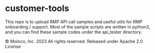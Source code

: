 # customer-tools

This repo is to upload RMP API call samples and useful utils for RMP onboarding / support.
Most of the sample scripts are written in python3, and you can find these sample codes under the api_tester directory.

© Moloco, Inc. 2023 All rights reserved. Released under Apache 2.0 License


